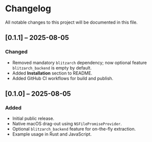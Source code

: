 # Changelog

All notable changes to this project will be documented in this file.

## [0.1.1] – 2025-08-05
### Changed
* Removed mandatory `blitzarch` dependency; now optional feature `blitzarch_backend` is empty by default.
* Added **Installation** section to README.
* Added GitHub CI workflows for build and publish.

## [0.1.0] – 2025-08-05
### Added
* Initial public release.
* Native macOS drag-out using `NSFilePromiseProvider`.
* Optional `blitzarch_backend` feature for on-the-fly extraction.
* Example usage in Rust and JavaScript.
